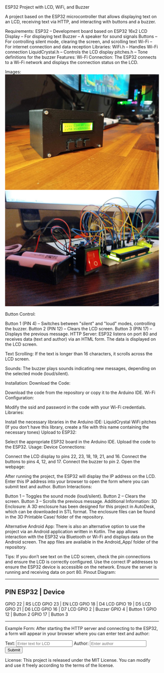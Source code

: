 ESP32 Project with LCD, WiFi, and Buzzer

A project based on the ESP32 microcontroller that allows displaying text on an LCD, receiving text via HTTP, and interacting with buttons and a buzzer.

Requirements:
ESP32 – Development board based on ESP32
16x2 LCD Display – For displaying text
Buzzer – A speaker for sound signals
Buttons – For controlling silent mode, clearing the screen, and scrolling text
Wi-Fi – For internet connection and data reception
Libraries:
WiFi.h – Handles Wi-Fi connection
LiquidCrystal.h – Controls the LCD display
pitches.h – Tone definitions for the buzzer
Features:
Wi-Fi Connection: The ESP32 connects to a Wi-Fi network and displays the connection status on the LCD.

Images:
![Full device](images/outside.jpg)
![Inside](images/inside.jpg)

Button Control:

Button 1 (PIN 4) – Switches between "silent" and "loud" modes, controlling the buzzer.
Button 2 (PIN 12) – Clears the LCD screen.
Button 3 (PIN 17) – Displays the previous message.
HTTP Server: ESP32 listens on port 80 and receives data (text and author) via an HTML form. The data is displayed on the LCD screen.

Text Scrolling: If the text is longer than 16 characters, it scrolls across the LCD screen.

Sounds: The buzzer plays sounds indicating new messages, depending on the selected mode (loud/silent).

Installation:
Download the Code:

Download the code from the repository or copy it to the Arduino IDE.
Wi-Fi Configuration:

Modify the ssid and password in the code with your Wi-Fi credentials.
Libraries:

Install the necessary libraries in the Arduino IDE:
LiquidCrystal
WiFi
pitches (If you don’t have this library, create a file with this name containing the necessary tones)
Upload to ESP32:

Select the appropriate ESP32 board in the Arduino IDE.
Upload the code to the ESP32.
Usage:
Device Connections:

Connect the LCD display to pins 22, 23, 18, 19, 21, and 16.
Connect the buttons to pins 4, 12, and 17.
Connect the buzzer to pin 2.
Open the webpage:

After running the project, the ESP32 will display the IP address on the LCD.
Enter this IP address into your browser to open the form where you can submit text and author.
Button Interactions:

Button 1 – Toggles the sound mode (loud/silent).
Button 2 – Clears the screen.
Button 3 – Scrolls the previous message.
Additional Information:
3D Enclosure: A 3D enclosure has been designed for this project in AutoDesk, which can be downloaded in STL format. The enclosure files can be found in the 3D Printable Case/ folder of the repository.

Alternative Android App: There is also an alternative option to use the project via an Android application written in Kotlin. The app allows interaction with the ESP32 via Bluetooth or Wi-Fi and displays data on the Android screen. The app files are available in the Android_App/ folder of the repository.

Tips:
If you don’t see text on the LCD screen, check the pin connections and ensure the LCD is correctly configured.
Use the correct IP addresses to ensure the ESP32 device is accessible on the network.
Ensure the server is running and receiving data on port 80.
Pinout Diagram:
________________________________________________________________________________________________________________________________________
PIN ESP32  |  Device
-----------------------------
GPIO 22    |  RS LCD
GPIO 23    |  EN LCD
GPIO 18    |  D4 LCD
GPIO 19    |  D5 LCD
GPIO 21    |  D6 LCD
GPIO 16    |  D7 LCD
GPIO 2     |  Buzzer
GPIO 4     |  Button 1
GPIO 12    |  Button 2
GPIO 17    |  Button 3
________________________________________________________________________________________________________________________________________

Example Form:
After starting the HTTP server and connecting to the ESP32, a form will appear in your browser where you can enter text and author:

<form action="/" method="GET">
  Text: <input type="text" name="text" placeholder="Enter text for LCD">
  Author: <input type="text" name="author" placeholder="Enter author">
  <input type="submit" value="Submit">
</form>



License:
This project is released under the MIT License. You can modify and use it freely according to the terms of the license.
